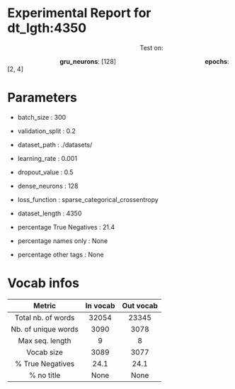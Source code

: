 # Experimental Report for dt_lgth:4350


&nbsp;&nbsp;&nbsp;&nbsp;&nbsp;&nbsp;&nbsp;&nbsp;&nbsp;&nbsp;&nbsp;&nbsp;&nbsp;&nbsp;&nbsp;&nbsp;&nbsp;&nbsp;&nbsp;&nbsp;&nbsp;&nbsp;&nbsp;&nbsp;&nbsp;&nbsp;&nbsp;&nbsp;&nbsp;&nbsp;&nbsp;&nbsp;&nbsp;&nbsp;&nbsp;&nbsp;&nbsp;&nbsp;&nbsp;&nbsp;&nbsp;&nbsp;&nbsp;&nbsp;&nbsp;&nbsp;&nbsp;&nbsp;&nbsp;&nbsp;&nbsp;&nbsp;&nbsp;&nbsp;&nbsp;&nbsp;&nbsp;&nbsp;&nbsp;&nbsp;&nbsp;&nbsp;&nbsp;&nbsp;&nbsp;&nbsp;&nbsp;&nbsp;&nbsp;&nbsp;&nbsp;&nbsp;&nbsp;&nbsp;&nbsp;&nbsp;Test on:

&nbsp;&nbsp;&nbsp;&nbsp;&nbsp;&nbsp;&nbsp;&nbsp;&nbsp;&nbsp;&nbsp;&nbsp;&nbsp;&nbsp;&nbsp;&nbsp;&nbsp;&nbsp;&nbsp;&nbsp;&nbsp;&nbsp;&nbsp;&nbsp;&nbsp;&nbsp;&nbsp;&nbsp;&nbsp;&nbsp;**gru_neurons**: [128]&nbsp;&nbsp;&nbsp;&nbsp;&nbsp;&nbsp;&nbsp;&nbsp;&nbsp;&nbsp;&nbsp;&nbsp;&nbsp;&nbsp;&nbsp;&nbsp;&nbsp;&nbsp;&nbsp;&nbsp;&nbsp;&nbsp;&nbsp;&nbsp;&nbsp;&nbsp;&nbsp;&nbsp;&nbsp;&nbsp;&nbsp;&nbsp;&nbsp;&nbsp;&nbsp;&nbsp;&nbsp;&nbsp;&nbsp;&nbsp;
&nbsp;&nbsp;&nbsp;&nbsp;&nbsp;&nbsp;&nbsp;&nbsp;&nbsp;&nbsp;**epochs**: [2, 4]
# Parameters

* batch_size : 300

* validation_split : 0.2

* dataset_path : ./datasets/

* learning_rate : 0.001

* dropout_value : 0.5

* dense_neurons : 128

* loss_function : sparse_categorical_crossentropy

* dataset_length : 4350

* percentage True Negatives : 21.4

* percentage names only : None

* percentage other tags : None

# Vocab infos

|Metric|In vocab|Out vocab|
|:------:|:------:|:-------:|
|Total nb. of words|32054|23345|
|Nb. of unique words|3090|3078|
|Max seq. length|9|8|
|Vocab size|3089|3077|
|% True Negatives|24.1|24.1|
|% no title|None|None|

<br><br><br>
